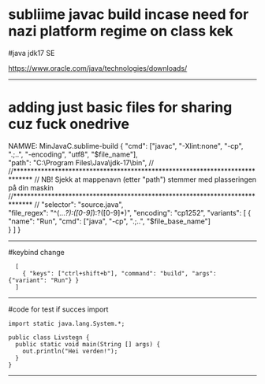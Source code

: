 # subliime javac build incase need for nazi platform regime on class kek

#java jdk17 SE

https://www.oracle.com/java/technologies/downloads/

----------------------------------------------


# adding just basic files for sharing cuz fuck onedrive 

 
 NAMWE: MinJavaC.sublime-build
 {
    "cmd": ["javac", "-Xlint:none", "-cp", ".;..", "-encoding", "utf8", "$file_name"],   
    "path": "C:\\Program Files\\Java\\jdk-17\\bin",
    //
    //*****************************************************************************
    // NB! Sjekk at mappenavn (etter "path") stemmer med plasseringen på din maskin
    //*****************************************************************************
    //
    "selector": "source.java",   
    "file_regex": "^(...*?):([0-9]*):?([0-9]*)",
    "encoding": "cp1252", 
    "variants":
    [ 
      {                
        "name": "Run",
        "cmd": ["java", "-cp", ".;..", "$file_base_name"]  
      }
    ]
  }



----------------------------------------


#keybind change 


      [
        { "keys": ["ctrl+shift+b"], "command": "build", "args": {"variant": "Run"} }       
      ]



-------------------------------------------------


#code for test if succes import


    import static java.lang.System.*;  

    public class Livstegn {
      public static void main(String [] args) {   
        out.println("Hei verden!");    
      } 
    }


-----------------------------------------------------------------




    
      
  
